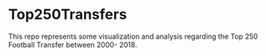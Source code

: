 # Top250Transfers
This repo represents some visualization and analysis regarding the Top 250 Football Transfer between 2000- 2018. 
